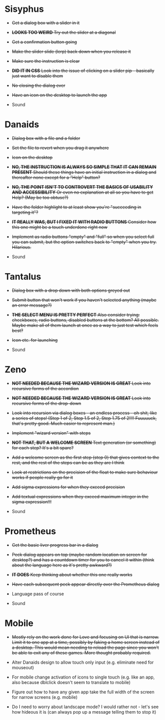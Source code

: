 # Sisyphus

- ~~Get a dialog box with a slider in it~~
- ~~__LOOKS TOO WEIRD__ Try out the slider at a diagonal~~
- ~~Get a confirmation button going~~
- ~~Make the slider slide (lerp) back down when you release it~~
- ~~Make sure the instruction is clear~~
- ~~__DID IT IN CSS__ Look into the issue of clicking on a slider pip - basically just want to disable them~~
- ~~No closing the dialog ever~~
- ~~Have an icon on the desktop to launch the app~~

- Sound

# Danaids

- ~~Dialog box with a file and a folder~~
- ~~Set the file to revert when you drag it anywhere~~
- ~~Icon on the desktop~~
- ~~__NO, THE INSTRUCTION IS ALWAYS SO SIMPLE THAT IT CAN REMAIN PRESENT__ Should these things have an initial instruction in a dialog and thereafter none except for a "Help" button?~~
- ~~__NO, THE POINT ISN'T TO CONTROVERT THE BASICS OF USABILITY AND ACCESSIBILITY__ Or even no explanation at all so you have to get Help? (May be too obtuse?)~~
- ~~Have the folder highlight to at least show you're "succeeding in targeting it"?~~
- ~~__IT REALLY WAS, BUT I FIXED IT WITH RADIO BUTTONS__ Consider how this one might be a touch underdone right now~~
- ~~Implement as radio buttons "empty" and "full" so when you select full you can submit, but the option switches back to "empty" when you try. Hilarious.~~

- Sound

# Tantalus

- ~~Dialog box with a drop down with both options greyed out~~
- ~~Submit button that won't work if you haven't selected anything (maybe an error message?)~~
- ~~__THE SELECT MENU IS PRETTY PERFECT__ Also consider trying: checkboxes, radio buttons, disabled buttons at the bottom? All possible. Maybe make all of them launch at once as a way to just test which feels best?~~
- ~~Icon etc. for launching~~

- Sound

# Zeno

- ~~__NOT NEEDED BECAUSE THE WIZARD VERSION IS GREAT__ Look into recursive forms of the accordion~~
- ~~__NOT NEEDED BECAUSE THE WIZARD VERSION IS GREAT__ Look into recursive forms of the drop-down~~
- ~~Look into recursion via dialog boxes - an endless process - oh shit, like a series of steps! (Step 1 of 2, Step 1.5 of 2, Step 1.75 of 2!!!! Fuuuuuck, that's pretty good. Much easier to represent man.)~~
- ~~Implement "wizard version" with steps~~
- ~~__NOT THAT, BUT A WELCOME SCREEN__ Text generation (or something) for each step? It's a bit spare?~~
- ~~Add a welcome screen as the first step (step 0) that gives context to the rest, and the rest of the steps can be as they are I think~~
- ~~Look at restrictions on the precision of the float to make sure behaviour works if people really go for it~~
- ~~Add sigma expressions for when they exceed precision~~
- ~~Add textual expressions when they exceed maximum integer in the sigma expression!!!~~

- Sound

# Prometheus

- ~~Get the basic liver progress bar in a dialog~~
- ~~Peck dialog appears on top (maybe random location on screen for desktop?) and has a countdown timer for you to cancel it within (think about the language here as it's pretty awkward?)~~
- ~~__IT DOES__ Keep thinking about whether this one really works~~
- ~~Have each subsequent peck appear directly over the Prometheus dialog~~

- Language pass of course
- Sound

# Mobile

- ~~Mostly rely on the work done for Love and focusing on UI that is narrow. Limit it to one app at a time, possibly by faking a home screen instead of a desktop. This would mean needing to reload the page since you won't be able to exit any of these games. More thought probably required.~~

- Alter Danaids design to allow touch only input (e.g. eliminate need for mouseout)
- For mobile change activation of icons to single touch (e.g. like an app, also because dblclick doesn't seem to translate to mobile)
- Figure out how to have any given app take the full width of the screen for narrow screens (e.g. mobile)
- Do I need to worry about landscape mode? I would rather not - let's see how hideous it is (can always pop up a message telling them to stop it)
